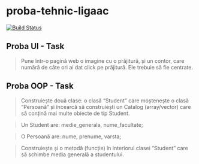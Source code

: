 # proba-tehnic-ligaac

[![Build Status](https://travis-ci.org/joemccann/dillinger.svg?branch=master)](https://ioanbasnic.github.io/proba-tehnic-ligaac/)

## Proba UI - Task
> Pune într-o pagină web o imagine cu o prăjitură, și un contor, care numără de câte ori ai dat click pe prăjitură. Ele trebuie să fie centrate.
## Proba OOP - Task
> Construiește două clase: o clasă “Student” care moștenește o clasă “Persoană” și încearcă să construiești un Catalog (array/vector) care să conțină mai multe obiecte de tip Student.

> Un Student are: medie_generala, nume_facultate;

> O Persoană are: nume, prenume, varsta;

> Construiește și o metodă (funcție) în interiorul clasei “Student” care să schimbe media generală a studentului.
